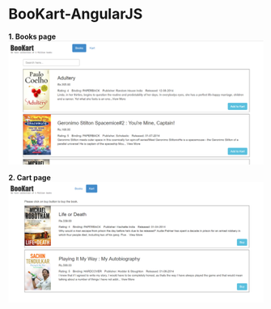 # BooKart-AngularJS

__1. Books page__
![](https://github.com/prajwalajayaprakash/BooKart-AngularJS/blob/master/imgs/index.PNG)

__2. Cart page__
![](https://github.com/prajwalajayaprakash/BooKart-AngularJS/blob/master/imgs/cart.PNG)
